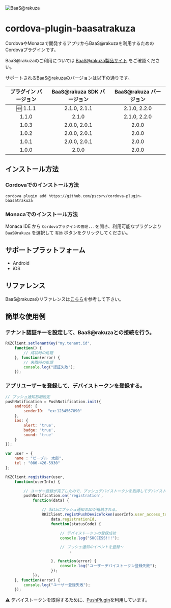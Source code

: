 ![BaaS@rakuza](http://www.raku-za.jp/baas/images/baasatrakuza_logo.png)

# cordova-plugin-baasatrakuza

CordovaやMonacaで開発するアプリからBaaS@rakuzaを利用するためのCordovaプラグインです。

BaaS@rakuzaのご利用については [BaaS@rakuza製品サイト](http://www.raku-za.jp/baas/) をご確認ください。

サポートされるBaaS@rakuzaのバージョンは以下の通りです。

|プラグイン バージョン|BaaS@rakuza SDK バージョン|BaaS@rakuza バージョン|
|:-:|:-:|:-:|
|:new: 1.1.1|2.1.0, 2.1.1|2.1.0, 2.2.0|
|1.1.0|2.1.0|2.1.0, 2.2.0|
|1.0.3|2.0.0, 2.0.1|2.0.0|
|1.0.2|2.0.0, 2.0.1|2.0.0|
|1.0.1|2.0.0, 2.0.1|2.0.0|
|1.0.0|2.0.0|2.0.0|

## インストール方法

### Cordovaでのインストール方法

    cordova plugin add https://github.com/pscsrv/cordova-plugin-baasatrakuza

### Monacaでのインストール方法

Monaca IDE から `Cordovaプラグインの管理...`を開き、利用可能なプラグンより `BaaS@rakuza` を選択して `有効` ボタンをクリックしてください。

## サポートプラットフォーム

- Android
- iOS

## リファレンス

BaaS@rakuzaのリファレンスは[こちら](../../wiki)を参考して下さい。

## 簡単な使用例

### テナント認証キーを設定して、BaaS@rakuzaとの接続を行う。

```js
RKZClient.setTenantKey("my.tenant.id",
    function() {
        // 成功時の処理
    }, function(error) {
        // 失敗時の処理
        console.log("認証失敗");
    });
```

### アプリユーザーを登録して、デバイストークンを登録する。

```js
// プッシュ通知初期設定
pushNotification = PushNotification.init({
    android: {
        senderID:　"ex:1234567890"
    },
    ios: {
        alert: 'true',
        badge: 'true',
        sound: 'true'
    }
});

var user = {
    name : "ピープル　太郎",
    tel : "086-426-5930"
};

RKZClient.registUser(user,
    function(userInfo) {

        // ユーザー登録が完了したので、プッシュデバイストークンを取得してデバイストークンを設定する
        pushNotification.on('registration',
            function(data) {

                // dataにプッシュ通知のIDが格納される。
                RKZClient.registPushDeviceToken(userInfo.user_access_token,
                    data.registrationId,
                    function(statusCode) {

                        // デバイストークンの登録成功
                        console.log("SUCCESS!!!");

                        // プッシュ通知のイベントを登録〜
                            :

                    }, function(error) {
                        console.log("ユーザーデバイストークン登録失敗");
                    });
            });
    }, function(error) {
        console.log("ユーザー登録失敗");
    });
```

:warning: デバイストークンを取得するために、[PushPlugin](https://github.com/phonegap/phonegap-plugin-push)を利用しています。
